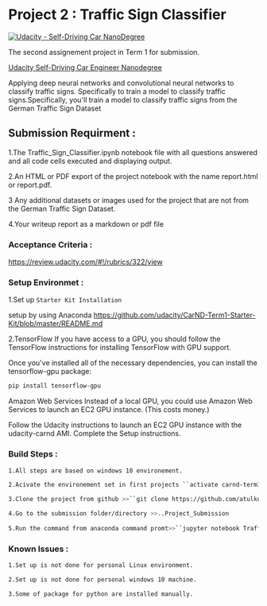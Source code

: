 # Project 2 : Traffic Sign Classifier 
[![Udacity - Self-Driving Car NanoDegree](https://s3.amazonaws.com/udacity-sdc/github/shield-carnd.svg)](http://www.udacity.com/drive)

The second  assignement project  in Term 1 for submission. 


[Udacity Self-Driving Car Engineer Nanodegree](https://www.udacity.com/course/self-driving-car-engineer-nanodegree--nd013)

Applying deep neural networks and convolutional neural networks to classify traffic signs. Specifically to train a model to classify traffic signs.Specifically, you'll train a model to classify traffic signs from the German Traffic Sign Dataset

## Submission Requirment :
 1.The Traffic_Sign_Classifier.ipynb notebook file with all questions answered and all code cells executed and displaying output.
 
 2.An HTML or PDF export of the project notebook with the name report.html or report.pdf.
 
 3 Any additional datasets or images used for the project that are not from the German Traffic Sign Dataset. 
 
 4.Your writeup report as a markdown or pdf file
 
 ### Acceptance Criteria :
 <https://review.udacity.com/#!/rubrics/322/view>
 
 ### Setup Environmet :
 1.Set up `Starter Kit Installation`
 
   setup by using Anaconda
   <https://github.com/udacity/CarND-Term1-Starter-Kit/blob/master/README.md>
   
 2.TensorFlow
If you have access to a GPU, you should follow the TensorFlow instructions for installing TensorFlow with GPU support.

Once you've installed all of the necessary dependencies, you can install the tensorflow-gpu package:
```sh
pip install tensorflow-gpu
```

Amazon Web Services
Instead of a local GPU, you could use Amazon Web Services to launch an EC2 GPU instance. (This costs money.)

Follow the Udacity instructions to launch an EC2 GPU instance with the udacity-carnd AMI.
Complete the Setup instructions. 

 ### Build Steps :
 ```sh
 1.All steps are based on windows 10 environement.
 
 2.Acivate the environement set in first projects ``activate carnd-term1``
 
 3.Clone the project from github >>``git clone https://github.com/atulkumarpccs/Self-Driving-Car-Engineer-Nanodegree-Program--Project2 `` 
 
 4.Go to the submission folder/directory >>..Project_Submission
  
 5.Run the command from anaconda command promt>>``jupyter notebook Traffic_Sign_Classifier.ipynb``
 ```  
   
 ### Known Issues :
 ```sh
 1.Set up is not done for personal Linux environment.
 
 2.Set up is not done for personal windows 10 machine.
 
 3.Some of package for python are installed manually.
 ```
 
